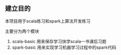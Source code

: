 ## 建立目的 ##

本项目用于scala练习和spark上算法开发练习

主要分为两个模块

1. scala-basic 用来保存学习快学scala一书课后习题
2. spark-basic 用来实现学习机器学习过程中的spark代码

